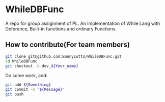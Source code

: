 # WhileDBFunc

A repo for group assignment of PL. An Implementation of While Lang with Deference, Built-in functions and ordinary Functions.

## How to contribute(For team members)

``` bash
git clone git@github.com:BunnyLutts/WhileDBFunc.git
cd WhileDBFunc
git checkout -b dev_${Your_name}
```

Do some work, and:

``` bash
git add ${Something}
git commit -m "${Message}"
git push
```
